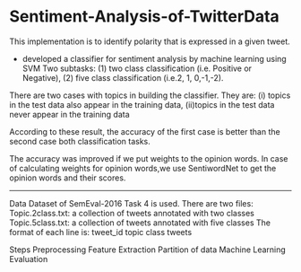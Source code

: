 # Sentiment-Analysis-of-TwitterData

This implementation is to identify polarity that is expressed in a given tweet.
- developed a classifier for sentiment analysis by machine learning using SVM
Two subtasks:
(1) two class classification (i.e. Positive or Negative),
(2) five class classification (i.e.2, 1, 0,-1,-2).

There are two cases with topics in building the classifier. They are:
(i) topics in the test data also appear in the training data,
(ii)topics in the test data never appear in the training data

According to these result, the accuracy of the first case is better than the second case both classification tasks.

The accuracy was improved if we put weights to the opinion words.
In case of calculating weights for opinion words,we use SentiwordNet to get the opinion words and their scores.

****
Data
Dataset of SemEval-2016 Task 4 is used.
There are two files:
Topic.2class.txt: a collection of tweets annotated with two classes
Topic.5class.txt: a collection of tweets annotated with five classes
The format of each line is:
	tweet_id<tab> topic <tab> class <tab> tweets



Steps
Preprocessing
Feature Extraction
Partition of data
Machine Learning
Evaluation

